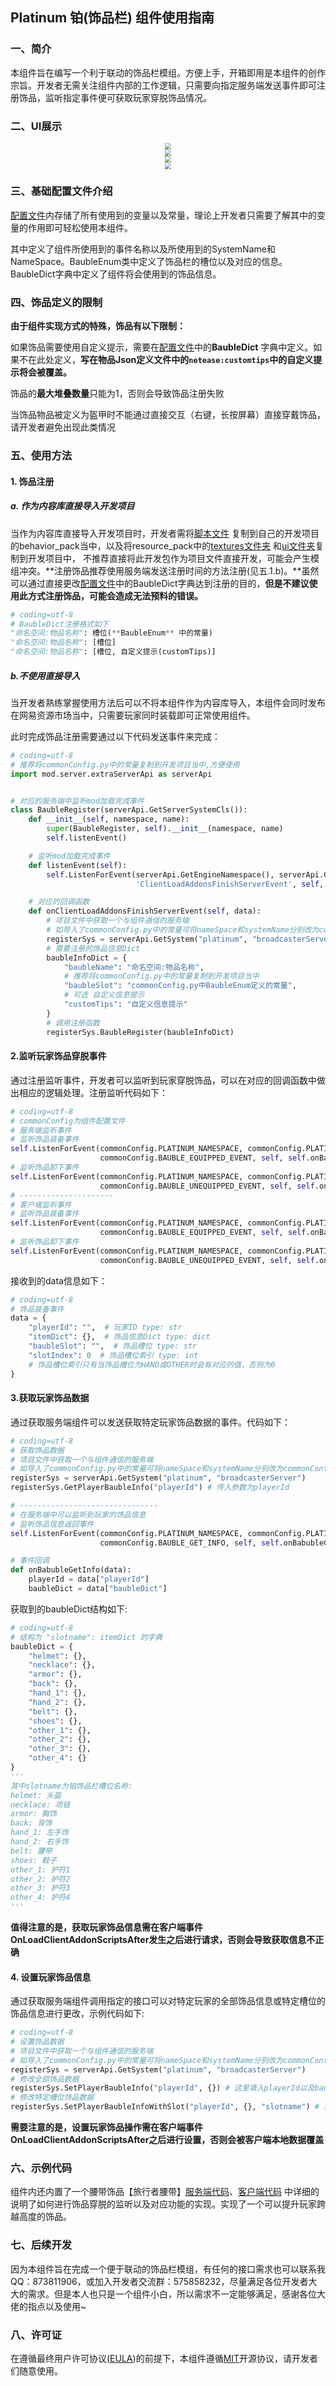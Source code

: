 ## Platinum 铂(饰品栏) 组件使用指南

### 一、简介

本组件旨在编写一个利于联动的饰品栏模组。方便上手，开箱即用是本组件的创作宗旨。开发者无需关注组件内部的工作逻辑，只需要向指定服务端发送事件即可注册饰品，监听指定事件便可获取玩家穿脱饰品情况。

### 二、UI展示

<center><img src="https://raw.githubusercontent.com/BitterLemonn/BlogPicBed/master/otherPic/202311201724656.png" style="zoom:65%;"></center>

<center><img src="https://raw.githubusercontent.com/BitterLemonn/BlogPicBed/master/otherPic/202311201724476.png" style="zoom:65%;"></center>

<center><img src="https://raw.githubusercontent.com/BitterLemonn/BlogPicBed/master/otherPic/202312011152292.png" style="zoom:65%"></center>

<center><img src="https://raw.githubusercontent.com/BitterLemonn/BlogPicBed/master/otherPic/202312011154787.png" style="zoom:65%"></center>

### 三、基础配置文件介绍

[配置文件](behavior_pack_Platinum/Script_Platinum/commonConfig.py)内存储了所有使用到的变量以及常量，理论上开发者只需要了解其中的变量的作用即可轻松使用本组件。

其中定义了组件所使用到的事件名称以及所使用到的SystemName和NameSpace。BaubleEnum类中定义了饰品栏的槽位以及对应的信息。BaubleDict字典中定义了组件将会使用到的饰品信息。

### 四、饰品定义的限制

**由于组件实现方式的特殊，饰品有以下限制：**

如果饰品需要使用自定义提示，需要在[配置文件](behavior_pack_Platinum/Script_Platinum/commonConfig.py)中的**BaubleDict**
字典中定义。如果不在此处定义，**写在物品Json定义文件中的```netease:customtips```中的自定义提示将会被覆盖。**

饰品的**最大堆叠数量**只能为1，否则会导致饰品注册失败

当饰品物品被定义为盔甲时不能通过直接交互（右键，长按屏幕）直接穿戴饰品，请开发者避免出现此类情况

### 五、使用方法

#### 1. 饰品注册

##### a. 作为内容库直接导入开发项目

当作为内容库直接导入开发项目时，开发者需将[脚本文件](behavior_pack_Platinum/Script_Platinum)
复制到自己的开发项目的behavior_pack当中，以及将resource_pack中的[textures文件夹](/resource_pack_Platinum/textures)
和[ui文件夹](/resource_pack_Platinum/ui)复制到开发项目中，
不推荐直接将此开发包作为项目文件直接开发，可能会产生模组冲突。**注册饰品推荐使用服务端发送注册时间的方法注册(见五.1.b)。**虽然可以通过直接更改[配置文件](behavior_pack_Platinum/Script_Platinum/commonConfig.py)中的BaubleDict字典达到注册的目的，**但是不建议使用此方式注册饰品，可能会造成无法预料的错误。**

```py
# coding=utf-8
# BaubleDict注册格式如下
"命名空间:物品名称": 槽位(**BaubleEnum** 中的常量)
"命名空间:物品名称": [槽位]
"命名空间:物品名称": [槽位, 自定义提示(customTips)]
```

##### b.不使用直接导入

当开发者熟练掌握使用方法后可以不将本组件作为内容库导入，本组件会同时发布在网易资源市场当中，只需要玩家同时装载即可正常使用组件。

此时完成饰品注册需要通过以下代码发送事件来完成：

```py
# coding=utf-8
# 推荐将commonConfig.py中的常量复制到开发项目当中,方便使用
import mod.server.extraServerApi as serverApi


# 对应的服务端中监听mod加载完成事件
class BaubleRegister(serverApi.GetServerSystemCls()):
    def __init__(self, namespace, name):
        super(BaubleRegister, self).__init__(namespace, name)
        self.listenEvent()

    # 监听mod加载完成事件
    def listenEvent(self):
        self.ListenForEvent(serverApi.GetEngineNamespace(), serverApi.GetEngineSystemName(),
                            'ClientLoadAddonsFinishServerEvent', self, self.onClientLoadAddonsFinishServerEvent)

    # 对应的回调函数
    def onClientLoadAddonsFinishServerEvent(self, data):
        # 项目文件中获取一个与组件通信的服务端
        # 如导入了commonConfig.py中的常量可将nameSpace和systemName分别改为commonConfig.PLATINUM_NAMESPACE, commonConfig.PLATINUM_BROADCAST_SERVER
        registerSys = serverApi.GetSystem("platinum", "broadcasterServer")
        # 需要注册的饰品信息Dict
        baubleInfoDict = {
            "baubleName": "命名空间:物品名称",
            # 推荐将commonConfig.py中的常量复制到开发项目当中
            "baubleSlot": "commonConfig.py中BaubleEnum定义的常量",
            # 可选 自定义信息提示
            "customTips": "自定义信息提示"
        }
        # 调用注册函数
        registerSys.BaubleRegister(baubleInfoDict)
```

#### 2.监听玩家饰品穿脱事件

通过注册监听事件，开发者可以监听到玩家穿脱饰品，可以在对应的回调函数中做出相应的逻辑处理。注册监听代码如下：

```py
# coding=utf-8
# commonConfig为组件配置文件
# 服务端监听事件
# 监听饰品装备事件
self.ListenForEvent(commonConfig.PLATINUM_NAMESPACE, commonConfig.PLATINUM_BROADCAST_SERVER,
                    commonConfig.BAUBLE_EQUIPPED_EVENT, self, self.onBaubleEquipped)
# 监听饰品卸下事件
self.ListenForEvent(commonConfig.PLATINUM_NAMESPACE, commonConfig.PLATINUM_BROADCAST_SERVER,
                    commonConfig.BAUBLE_UNEQUIPPED_EVENT, self, self.onBaubleUnequipped)
# ---------------------
# 客户端监听事件
# 监听饰品装备事件
self.ListenForEvent(commonConfig.PLATINUM_NAMESPACE, commonConfig.PLATINUM_BROADCAST_CLIENT,
                    commonConfig.BAUBLE_EQUIPPED_EVENT, self, self.onBaubleEquipped)
# 监听饰品卸下事件
self.ListenForEvent(commonConfig.PLATINUM_NAMESPACE, commonConfig.PLATINUM_BROADCAST_CLIENT,
                    commonConfig.BAUBLE_UNEQUIPPED_EVENT, self, self.onBaubleUnequipped)
```

接收到的data信息如下：

```py
# coding=utf-8
# 饰品装备事件
data = {
    "playerId": "",  # 玩家ID type: str
    "itemDict": {},  # 饰品信息Dict type: dict
    "baubleSlot": "",  # 饰品槽位 type: str
    "slotIndex": 0  # 饰品槽位索引 type: int
    # 饰品槽位索引只有当饰品槽位为HAND或OTHER时会有对应的值，否则为0
}
```

#### 3.获取玩家饰品数据

通过获取服务端组件可以发送获取特定玩家饰品数据的事件。代码如下：

```python
# coding=utf-8
# 获取饰品数据
# 项目文件中获取一个与组件通信的服务端
# 如导入了commonConfig.py中的常量可将nameSpace和systemName分别改为commonConfig.PLATINUM_NAMESPACE, commonConfig.PLATINUM_BROADCAST_SERVER
registerSys = serverApi.GetSystem("platinum", "broadcasterServer")
registerSys.GetPlayerBaubleInfo("playerId") # 传入参数为playerId

# -------------------------------
# 在服务端中可以监听到玩家的饰品信息
# 监听饰品信息返回事件
self.ListenForEvent(commonConfig.PLATINUM_NAMESPACE, commonConfig.PLATINUM_BROADCAST_SERVER,
                    commonConfig.BAUBLE_GET_INFO, self, self.onBabubleGetInfo)

# 事件回调
def onBabubleGetInfo(data):
    playerId = data["playerId"]
    baubleDict = data["baubleDict"]
```

获取到的baubleDict结构如下:

```py
# coding=utf-8
# 结构为 "slotname": itemDict 的字典
baubleDict = {
    "helmet": {},
    "necklace": {},
    "armor": {},
    "back": {},
    "hand_1": {},
    "hand_2": {},
    "belt": {},
    "shoes": {},
    "other_1": {},
    "other_2": {},
    "other_3": {},
    "other_4": {}
}
'''
其中slotname为铂饰品栏槽位名称:
helmet: 头盔
necklace: 项链
armor: 胸饰
back: 背饰
hand_1: 左手饰
hand_2: 右手饰
belt: 腰带
shoes: 鞋子
other_1: 护符1
other_2: 护符2
other_3: 护符3
other_4: 护符4
'''
```

**值得注意的是，获取玩家饰品信息需在客户端事件OnLoadClientAddonScriptsAfter发生之后进行请求，否则会导致获取信息不正确**

#### 4. 设置玩家饰品信息

通过获取服务端组件调用指定的接口可以对特定玩家的全部饰品信息或特定槽位的饰品信息进行更改，示例代码如下:

``` python
# coding=utf-8
# 设置饰品数据
# 项目文件中获取一个与组件通信的服务端
# 如导入了commonConfig.py中的常量可将nameSpace和systemName分别改为commonConfig.PLATINUM_NAMESPACE, commonConfig.PLATINUM_BROADCAST_SERVER
registerSys = serverApi.GetSystem("platinum", "broadcasterServer")
# 修改全部饰品数据
registerSys.SetPlayerBaubleInfo("playerId", {}) # 这里填入playerId以及baubleDict
# 修改特定槽位饰品数据
registerSys.SetPlayerBaubleInfoWithSlot("playerId", {}, "slotname") # 这里填入playerId以及itemDict以及slotname(slotname可接受的值请查看 5.4 获取玩家饰品信息)
```

**需要注意的是，设置玩家饰品操作需在客户端事件OnLoadClientAddonScriptsAfter之后进行设置，否则会被客户端本地数据覆盖**

### 六、示例代码

组件内还内置了一个腰带饰品【旅行者腰带】[服务端代码](behavior_pack_Platinum/Script_Platinum/buildInBaubleServer.py)、[客户端代码](behavior_pack_Platinum/Script_Platinum/buildInBaubleClient.py)
中详细的说明了如何进行饰品穿脱的监听以及对应功能的实现。实现了一个可以提升玩家跨越高度的饰品。

### 七、后续开发

因为本组件旨在完成一个便于联动的饰品栏模组，有任何的接口需求也可以联系我
QQ：873811906，或加入开发者交流群：575858232，尽量满足各位开发者大大的需求。但是本人也只是一个组件小白，所以需求不一定能够满足，感谢各位大佬的指点以及使用~

### 八、许可证

在遵循最终用户许可协议([EULA](behavior_pack_Platinum/Script_Platinum/EULA.txt))的前提下，本组件遵循[MIT](behavior_pack_Platinum/Script_Platinum/LICENSE)开源协议，请开发者们随意使用。